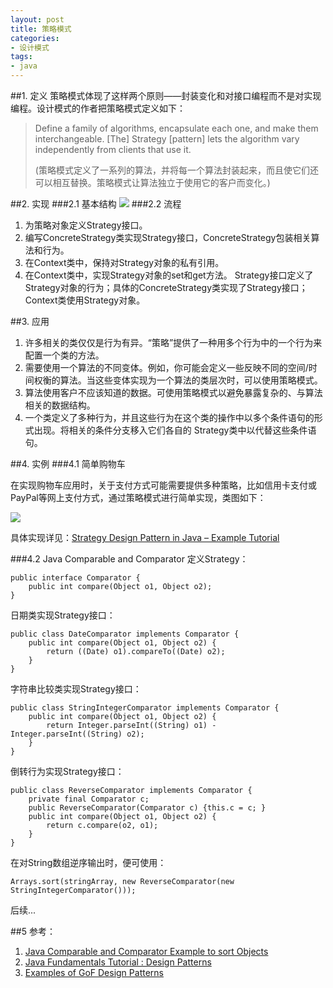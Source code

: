 ```yaml
---
layout: post
title: 策略模式
categories:
- 设计模式
tags:
- java
---
```


##1. 定义
策略模式体现了这样两个原则——封装变化和对接口编程而不是对实现编程。设计模式的作者把策略模式定义如下：

>Define a family of algorithms, encapsulate each one, and make them interchangeable. [The] Strategy [pattern] lets the algorithm vary independently from clients that use it.
>
>(策略模式定义了一系列的算法，并将每一个算法封装起来，而且使它们还可以相互替换。策略模式让算法独立于使用它的客户而变化。)

##2. 实现
###2.1 基本结构
![](http://xiangshuai.github.io/resources/Strategy-Pattern-2014213800.png)
###2.2 流程
1.	为策略对象定义Strategy接口。
2.	编写ConcreteStrategy类实现Strategy接口，ConcreteStrategy包装相关算法和行为。
3.	在Context类中，保持对Strategy对象的私有引用。
4.	在Context类中，实现Strategy对象的set和get方法。
Strategy接口定义了Strategy对象的行为；具体的ConcreteStrategy类实现了Strategy接口；Context类使用Strategy对象。

##3. 应用
1.	许多相关的类仅仅是行为有异。“策略”提供了一种用多个行为中的一个行为来配置一个类的方法。
2.	需要使用一个算法的不同变体。例如，你可能会定义一些反映不同的空间/时间权衡的算法。当这些变体实现为一个算法的类层次时，可以使用策略模式。
3.	算法使用客户不应该知道的数据。可使用策略模式以避免暴露复杂的、与算法相关的数据结构。
4.	一个类定义了多种行为，并且这些行为在这个类的操作中以多个条件语句的形式出现。将相关的条件分支移入它们各自的 Strategy类中以代替这些条件语句。

##4. 实例
###4.1 简单购物车

在实现购物车应用时，关于支付方式可能需要提供多种策略，比如信用卡支付或PayPal等网上支付方式，通过策略模式进行简单实现，类图如下：

![](http://xiangshuai.github.io/resources/Strategy-Pattern-2014213900.png)

具体实现详见：[Strategy Design Pattern in Java – Example Tutorial](http://www.journaldev.com/1754/strategy-design-pattern-in-java-example-tutorial)

###4.2 Java Comparable and Comparator
定义Strategy：

	public interface Comparator {
		public int compare(Object o1, Object o2);
	}

日期类实现Strategy接口：

	public class DateComparator implements Comparator {
  		public int compare(Object o1, Object o2) {
    		return ((Date) o1).compareTo((Date) o2);
  		}
	}

字符串比较类实现Strategy接口：

	public class StringIntegerComparator implements Comparator {
  		public int compare(Object o1, Object o2) {
    		return Integer.parseInt((String) o1) -Integer.parseInt((String) o2);
  		}
	}

倒转行为实现Strategy接口：

	public class ReverseComparator implements Comparator {
 		private final Comparator c;
 		public ReverseComparator(Comparator c) {this.c = c; }
 		public int compare(Object o1, Object o2) {
  			return c.compare(o2, o1);
 		}
	}

在对String数组逆序输出时，便可使用：

	Arrays.sort(stringArray, new ReverseComparator(new StringIntegerComparator()));

后续...

##5 参考：
1. [Java Comparable and Comparator Example to sort Objects](http://www.journaldev.com/780/java-comparable-and-comparator-example-to-sort-objects)
2. [Java Fundamentals Tutorial : Design Patterns](https://thenewcircle.com/static/bookshelf/java_fundamentals_tutorial/design_patterns.html)
3. [Examples of GoF Design Patterns](http://stackoverflow.com/questions/1673841/examples-of-gof-design-patterns)



